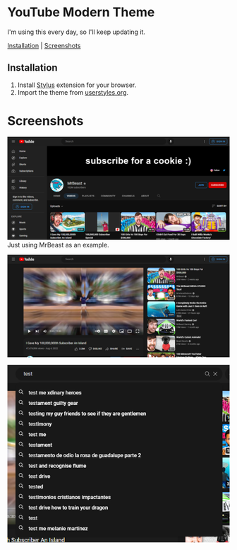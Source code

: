 # YouTube Modern Theme

I'm using this every day, so I'll keep updating it.

[Installation](#installation) | [Screenshots](#screenshots)

## Installation

1. Install [Stylus](https://add0n.com/stylus.html) extension for your browser.
2. Import the theme from [userstyles.org](https://userstyles.world/style/6049/youtube-modern-dark).

# Screenshots

![Channel](images/channel_videos.png) Just using MrBeast as an example.

![Video](images/video.png)

![Search](images/search.png)
